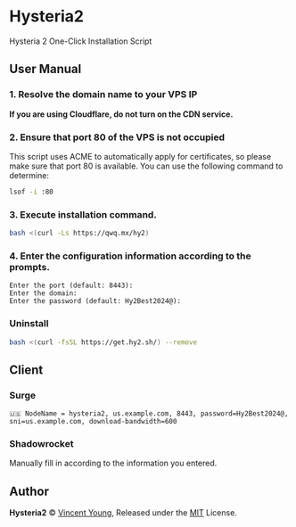 # Hysteria2
Hysteria 2 One-Click Installation Script

## User Manual
### 1. Resolve the domain name to your VPS IP
**If you are using Cloudflare, do not turn on the CDN service.**

### 2. Ensure that port 80 of the VPS is not occupied
This script uses ACME to automatically apply for certificates, so please make sure that port 80 is available. You can use the following command to determine: 
```bash
lsof -i :80
```

### 3. Execute installation command.
```bash
bash <(curl -Ls https://qwq.mx/hy2)
```

### 4. Enter the configuration information according to the prompts.
```
Enter the port (default: 8443): 
Enter the domain: 
Enter the password (default: Hy2Best2024@):
```

### Uninstall
```bash
bash <(curl -fsSL https://get.hy2.sh/) --remove
```

## Client
### Surge
```
🇺🇸 NodeName = hysteria2, us.example.com, 8443, password=Hy2Best2024@, sni=us.example.com, download-bandwidth=600
```
### Shadowrocket
Manually fill in according to the information you entered.

## Author
**Hysteria2** © [Vincent Young](https://github.com/missuo), Released under the [MIT](./LICENSE) License.<br>
